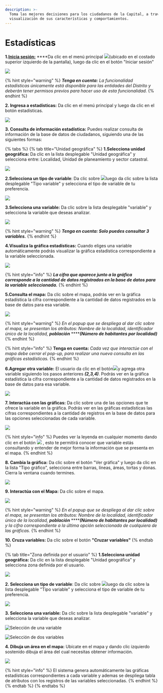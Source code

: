 ```yaml
---
description: >-
  Toma las mejores decisiones para los ciudadanos de la Capital, a través de la
  visualización de sus características y comportamientos.
---
```


# Estadísticas

**1.**[**Inicia sesión:**](https://mapasbogota.gitbook.io/ayuda/~/edit/drafts/-LIpcmRpNqwU6xMhJzNy/iniciar-sesion) ****Da clic en el menú principal ![](.gitbook/assets/menu_1.jpg)\(ubicado en el costado superior izquierdo de la pantalla\), luego da clic en el botón "Iniciar sesión"

![](.gitbook/assets/image%20%28110%29.png)

{% hint style="warning" %}
_**Tenga en cuenta:** La funcionalidad estadísticas únicamente está disponible para las entidades del Distrito y deberán tener permisos previos para hacer uso de esta funcionalidad._
{% endhint %}

**2. Ingresa a estadísticas:** Da clic en el menú principal y luego da clic en el botón estadísticas.

![](.gitbook/assets/image%20%28193%29.png)

**3. Consulta de información estadística:** Puedes realizar consulta de información de la base de datos de ciudadanos, siguiendo una de las siguientes formas:

{% tabs %}
{% tab title="Unidad geográfica" %}
**1.Selecciona unidad geográfica:** Da clic en la lista desplegable "Unidad geográfica" y selecciona entre: Localidad, Unidad de planeamiento y sector catastral.

![](.gitbook/assets/image%20%2854%29.png)

**2.Selecciona un tipo de variable**: Da clic sobre ![](.gitbook/assets/agregar-dato%20%281%29.JPG)luego da clic sobre la lista desplegable "Tipo variable" y selecciona el tipo de variable de tu preferencia.

![](.gitbook/assets/image%20%28114%29.png)

**3.Selecciona una variable:** Da clic sobre la lista desplegable "variable" y selecciona la variable que deseas analizar.

![](.gitbook/assets/image%20%28176%29.png)

{% hint style="warning" %}
_**Tenga en cuenta: Solo puedes consultar 3 variables.**_
{% endhint %}

**4.Visualiza la gráfica estadísticas:** Cuando eliges una variable automáticamente podrás visualizar la gráfica estadística correspondiente a la variable seleccionada.

![](.gitbook/assets/image%20%28134%29.png)

{% hint style="info" %}
_**La cifra que aparece junto a la gráfica corresponde a la cantidad de datos registrados en la base de datos para la variable seleccionada.**_
{% endhint %}

**5.Consulta el mapa:** Da clic sobre el mapa, podrás ver en la gráfica estadística la cifra correspondiente a la cantidad de datos registrados en la base de datos para esa variable. 

![](.gitbook/assets/image%20%28265%29.png)

{% hint style="warning" %}
_En el popup que se despliega al dar clic sobre el mapa, se presentan los atributos: Nombre de la localidad, identificador único de la localidad, **población**_ ****_**\(Número de habitantes por localidad\)**_
{% endhint %}

{% hint style="info" %}
**Tenga en cuenta:** _Cada vez que interactúe con el mapa debe cerrar el pop-up, para realizar una nueva consulta en las gráficas estadísticas._
{% endhint %}

**6.Agregar otra variable:** El usuario da clic en el botón![](.gitbook/assets/agregar-dato%20%282%29.JPG)y agrega otra variable siguiendo los pasos anteriores _**\(2,3,4\)**_. Podrás ver en la gráfica estadística la cifra correspondiente a la cantidad de datos registrados en la base de datos para esa variable. 

![](.gitbook/assets/image%20%2867%29.png)

**7. Interactúa con las gráficas:** Da clic sobre una de las opciones que te ofrece la variable en la gráfica. Podrás ver en las gráficas estadísticas las cifras correspondientes a la cantidad de registros en la base de datos para las opciones seleccionadas de cada variable. 

![](.gitbook/assets/image%20%2883%29.png)

{% hint style="info" %}
Puedes ver la leyenda en cualquier momento dando clic en el botón ![](.gitbook/assets/leyenda.JPG) , esto te permitirá conocer que variable estás consultando y entender de mejor forma la información que se presenta en el mapa.
{% endhint %}

**8. Cambia la gráfica:** Da clic sobre el botón "Ver gráfica" y luego da clic en la lista "Tipo gráfico", selecciona entre barras, líneas, áreas, tortas y donas. Cierra la ventana cuando termines.

![](.gitbook/assets/image%20%28120%29.png)

**9. Interactúa con el Mapa:** Da clic sobre el mapa.

![](.gitbook/assets/image%20%28199%29.png)

{% hint style="warning" %}
_En el popup que se despliega al dar clic sobre el mapa, se presentan los atributos: Nombre de la localidad, identificador único de la localidad, **población**_ ****_**\(Número de habitantes por localidad\)** y  la cifra correspondiente a la última opción seleccionada de cualquiera de las gráficas._
{% endhint %}

**10. Cruza variables:** Da clic sobre el botón **"Cruzar variables"** 
{% endtab %}

{% tab title="Zona definida por el usuario" %}
**1.Selecciona unidad geográfica:** Da clic en la lista desplegable "Unidad geográfica" y selecciona zona definida por el usuario.

![](.gitbook/assets/image%20%2862%29.png)

**2. Selecciona un tipo de variable**: Da clic sobre ![](.gitbook/assets/agregar-dato%20%281%29.JPG)luego da clic sobre la lista desplegable "Tipo variable" y selecciona el tipo de variable de tu preferencia.

![](.gitbook/assets/image%20%28114%29.png)

**3. Selecciona una variable:** Da clic sobre la lista desplegable "variable" y selecciona la variable que deseas analizar.

![Selecci&#xF3;n de una variable](.gitbook/assets/image%20%28176%29.png)

![Selecci&#xF3;n de dos variables](.gitbook/assets/image%20%28241%29.png)

**4.  Dibuja un área en el mapa:** Ubícate en el mapa y dando clic izquierdo sostenido dibuja el área del cual necesitas obtener información.

![](.gitbook/assets/image%20%28214%29.png)

{% hint style="info" %}
El sistema genera automáticamente las gráficas estadísticas correspondientes a cada variable y ademas se despliega tabla de atributos con los registros de las variables seleccionadas.
{% endhint %}
{% endtab %}
{% endtabs %}





